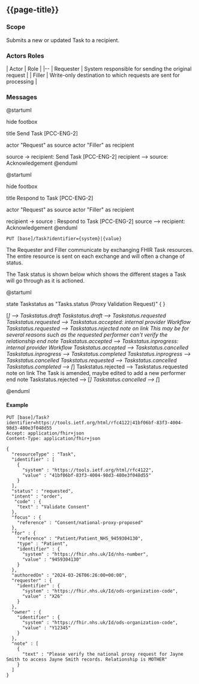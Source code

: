## {{page-title}}

### Scope

Submits a new or updated Task to a recipient.

### Actors Roles

| Actor | Role |
|--
| Requester | System responsible for sending the original request |
| Filler |  Write-only destination to which requests are sent for processing |


### Messages


<plantuml>
@startuml

hide footbox

title Send Task [PCC-ENG-2]


actor "Request" as source
actor "Filler" as recipient

source -> recipient: Send Task [PCC-ENG-2]
recipient --> source: Acknowledgement
@enduml
</plantuml>

<plantuml>
@startuml

hide footbox

title Respond to Task [PCC-ENG-2]


actor "Request" as source
actor "Filler" as recipient

recipient -> source : Respond to Task [PCC-ENG-2]
source --> recipient: Acknowledgement
@enduml
</plantuml>
<br/>

```
PUT [base]/Task?identifier={system}|{value}
```

The Requester and Filler communicate by exchanging FHIR Task resources. The entire resource  is sent on each exchange and will often a change of status. 

The Task status is shown below which shows the different stages a Task will go through as it is actioned.

<plantuml>
@startuml


state Taskstatus as "Tasks.status (Proxy Validation Request)" {
}



[*] --> Taskstatus.draft
Taskstatus.draft --> Taskstatus.requested
Taskstatus.requested --> Taskstatus.accepted: internal provider Workflow
Taskstatus.requested --> Taskstatus.rejected
note on link
  This may be for several reasons such as
  the requested performer can't verify
  the relationship
end note
Taskstatus.accepted --> Taskstatus.inprogress: internal provider Workflow
Taskstatus.accepted --> Taskstatus.cancelled
Taskstatus.inprogress --> Taskstatus.completed
Taskstatus.inprogress --> Taskstatus.cancelled
Taskstatus.requested --> Taskstatus.cancelled
Taskstatus.completed --> [*]
Taskstatus.rejected --> Taskstatus.requested
note on link
  The Task is amended, maybe
  edited to add a new performer
end note
Taskstatus.rejected --> [*]
Taskstatus.cancelled --> [*]

@enduml
</plantuml>



#### Example

```
PUT [base]/Task?identifier=https://tools.ietf.org/html/rfc4122|41bf06bf-83f3-4004-98d3-480e3f048d55
Accept: application/fhir+json
Content-Type: application/fhir+json

{
  "resourceType" : "Task",
  "identifier" : [
    {
      "system" : "https://tools.ietf.org/html/rfc4122",
      "value" : "41bf06bf-83f3-4004-98d3-480e3f048d55"
    }
  ],
  "status" : "requested",
  "intent" : "order",
   "code" : {
    "text" : "Validate Consent"
  },
  "focus" : {
    "reference" : "Consent/national-proxy-proposed"
  },
  "for" : {
    "reference" : "Patient/Patient_NHS_9459304130",
    "type" : "Patient",
    "identifier" : {
      "system" : "https://fhir.nhs.uk/Id/nhs-number",
      "value" : "9459304130"
    }
  },
  "authoredOn" : "2024-03-26T06:26:00+00:00",
  "requester" : {
    "identifier" : {
      "system" : "https://fhir.nhs.uk/Id/ods-organization-code",
      "value" : "X26"
    }
  },
  "owner" : {
    "identifier" : {
      "system" : "https://fhir.nhs.uk/Id/ods-organization-code",
      "value" : "Y12345"
    }
  },
  "note" : [
    {
      "text" : "Please verify the national proxy request for Jayne Smith to access Jayne Smith records. Relationship is MOTHER"
    }
  ]
}
```